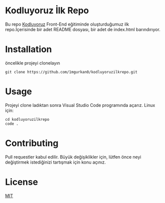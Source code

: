 # Kodluyoruz İlk Repo
Bu repo [Kodluyoruz]("kodluyoruz.org") Front-End eğitiminde oluşturduğumuz ilk repo.İçerisinde bir adet README dosyası, bir adet de index.html barındırıyor.
# Installation
öncelikle projeyi clonelayın
```
git clone https://github.com/1mgurkan0/kodluyoruzilkrepo.git
```
# Usage 
Projeyi clone ladıktan sonra Visual Studio Code programında açarız.
Linux için:
```
cd kodluyoruzilkrepo
code .
```
# Contributing
Pull requestler kabul edilir. Büyük değişiklikler için, lütfen önce neyi değiştirmek istediğinizi tartışmak için konu açınız.
# License
[MIT]("https://choosealicense.com/licenses/mit/")
